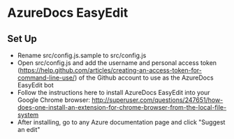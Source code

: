 # AzureDocs EasyEdit

## Set Up

  * Rename src/config.js.sample to src/config.js
  * Open src/config.js and add the username and personal access token (https://help.github.com/articles/creating-an-access-token-for-command-line-use/) of the Github account to use as the AzureDocs EasyEdit bot
  * Follow the instructions here to install AzureDocs EasyEdit into your Google Chrome browser: http://superuser.com/questions/247651/how-does-one-install-an-extension-for-chrome-browser-from-the-local-file-system
  * After installing, go to any Azure documentation page and click "Suggest an edit"
